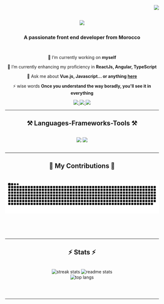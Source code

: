 <img align="right" src="https://visitor-badge.laobi.icu/badge?page_id=johanLib.johanLib" />

<h1 align="center">
    <img src="https://readme-typing-svg.herokuapp.com/?font=Righteous&size=35&center=true&vCenter=true&width=500&height=70&duration=4000&lines=Hi+There!+👋;+I'm+Anass+Seghir!;" />
</h1>

<h3 align="center">A passionate front end developer from Morocco</h3>

<br/>

<div align="center">
 
 🔭 I’m currently working on **myself**
 
 🌱 I’m currently enhancing my proficiency in **ReactJs, Angular, TypeScript**

💬 Ask me about **Vue.js, Javascript... or anything [here](https://github.com/johanLib/johanLib/issues)**

⚡ wise words **Once you understand the way boradly, you'll see it in everything**

 </div>
 
<div align="center"> 
  <a href="mailto:seghiranas3@gmail.com">
    <img src="https://img.shields.io/badge/Gmail-333333?style=for-the-badge&logo=gmail&logoColor=red" />
  </a>
  <a href="https://www.linkedin.com/in/anas-semir-19081129b/" target="_blank">
    <img src="https://img.shields.io/badge/LinkedIn-0077B5?style=for-the-badge&logo=linkedin&logoColor=white" target="_blank" />
  </a>
  <a href="https://johanLib.github.io" target="_blank">
     <img src="https://img.shields.io/badge/Portfolio-FF5722?style=for-the-badge&logo=todoist&logoColor=white" target="_blank" /> <!-- sqlite, safari, google-chrome are other good icon options -->
  </a>
</div>

 <hr/>
 
<h2 align="center">⚒️ Languages-Frameworks-Tools ⚒️</h2>
<br/>
<div align="center">
    <img src="https://skillicons.dev/icons?i=vue,react,sass,html,css,vscode,github,figma,tailwind,git,angular" />
    <img src="https://skillicons.dev/icons?i=jquery,gitlab,javascript,typescript,eclipse,cpp,vim,c,java,php,mysql,linux" /><br>
</div>

<br/>
<hr/>

<div align="center">
  <h2>🐍 My Contributions 🐍</h2>
  <br>
  <img alt="snake eating my contributions" src="https://raw.githubusercontent.com/johanLib/johanLib/output/github-contribution-grid-snake.svg" />
  
  <br/><br/><br/>
</div>

<hr/>

<h2 align="center">⚡ Stats ⚡</h2>
<br>
<div align=center>
  <img width=390 src="https://github-readme-stats.vercel.app/api?username=johanLib&theme=default&show_icons=true&hide_border=true&count_private=true" alt="streak stats"/>
  <img width=390 src="https://github-readme-streak-stats.herokuapp.com/?user=johanLib&theme=default&hide_border=true" alt="readme stats" />
  <br/>
  <img width=325 align="center" src="https://github-readme-stats.vercel.app/api/top-langs/?username=johanLib&theme=default&show_icons=true&hide_border=true&layout=compact" alt="top langs" />
</div>

<br/><br/>

<hr/>

<br/>

